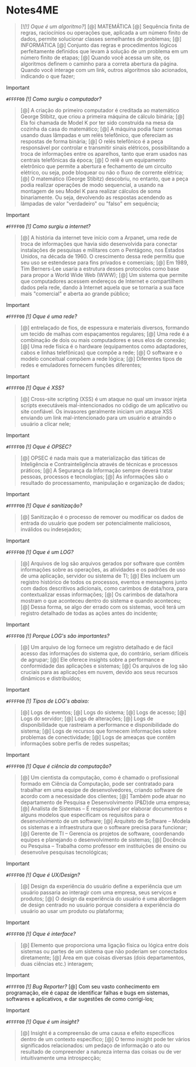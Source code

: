 # Notes4ME


> [!*[!] Oque é um algoritmo?*]
[@] MATEMÁTICA
> [@] Sequência finita de regras, raciocínios ou operações que, aplicada a um número finito de dados, permite solucionar classes semelhantes de problemas;
[@] INFORMÁTICA
[@] Conjunto das regras e procedimentos lógicos perfeitamente definidos que levam à solução de um problema em um número finito de etapas;
[@] Quando você acessa um site, os algoritmos definem o caminho para a correta abertura da página. Quando você interage com um link, outros algoritmos são acionados, indicando o que fazer;

> [!IMPORTANT]
`#FFFF00` *[!] Como surgiu o computador?*
> [@] A criação do primeiro computador é creditada ao matemático George Stibitz, que criou a primeira máquina de cálculo binária;
[@] Ela foi chamada de Model K por ter sido construída na mesa da cozinha da casa do matemático;
[@] A máquina podia fazer somas usando duas lâmpadas e um relés telefônico, que ofereciam as respostas de forma binária;
[@] O relés telefônico é a peça responsável por controlar e transmitir sinais elétricos, possibilitando a troca de informações entre os aparelhos, tanto que eram usados nas centrais telefônicas da época;
[@] O relê é um equipamento eletrônico que permite a abertura e fechamento de um circuito elétrico, ou seja, pode bloquear ou não o fluxo de corrente elétrica;
[@] O matemático (George Stibitz) descobriu, no entanto, que a peça podia realizar operações de modo sequencial, a usando na montagem de seu Model K para realizar cálculos de soma binariamente. Ou seja, devolvendo as respostas acendendo as lâmpadas de valor "verdadeiro" ou "falso" em sequência;

> [!IMPORTANT]
`#FFFF00` *[!] Como surgiu a internet?*
> [@] A história da internet teve início com a Arpanet, uma rede de troca de informações que havia sido desenvolvida para conectar instalações de pesquisas e militares com o Pentágono, nos Estados Unidos, na década de 1960. O crescimento dessa rede permitiu que seu uso se estendesse para fins privados e comerciais;
[@] Em 1989, Tim Berners-Lee usaria a estrutura desses protocolos como base para propor a World Wide Web (WWW);
[@] Um sistema que permite que computadores acessem endereços de Internet e compartilhem dados pela rede, dando à Internet aquela que se tornaria a sua face mais "comercial" e aberta ao grande público;

> [!IMPORTANT]
`#FFFF00` *[!] Oque é uma rede?*
> [@] entrelaçado de fios, de espessura e materiais diversos, formando um tecido de malhas com espaçamentos regulares;
[@] Uma rede é a combinação de dois ou mais computadores e seus elos de conexão;
[@] Uma rede física é o hardware (equipamentos como adaptadores, cabos e linhas telefônicas) que compõe a rede;
[@] O software e o modelo conceitual compõem a rede lógica;
[@] Diferentes tipos de redes e emuladores fornecem funções diferentes;

> [!IMPORTANT]
`#FFFF00` *[!] Oque é XSS?*
> [@] Cross-site scripting (XSS) é um ataque no qual um invasor injeta scripts executáveis mal-intencionados no código de um aplicativo ou site confiável. Os invasores geralmente iniciam um ataque XSS enviando um link mal-intencionado para um usuário e atraindo o usuário a clicar nele;

> [!IMPORTANT]
`#FFFF00` *[!] Oque é OPSEC?*
> [@] OPSEC é nada mais que a materialização das táticas de Inteligência e Contrainteligência através de técnicas e processos práticos;
[@] A Segurança da Informação sempre deverá tratar pessoas, processos e tecnologias;
[@] As informações são o resultado do processamento, manipulação e organização de dados;

> [!IMPORTANT]
`#FFFF00` *[!] Oque é sanitização?*
> [@] Sanitização é o processo de remover ou modificar os dados de entrada do usuário que podem ser potencialmente maliciosos, inválidos ou indesejados;

> [!IMPORTANT]
`#FFFF00` *[!] Oque é um LOG?*
> [@] Arquivos de log são arquivos gerados por software que contêm informações sobre as operações, as atividades e os padrões de uso de uma aplicação, servidor ou sistema de TI;
[@] Eles incluem um registro histórico de todos os processos, eventos e mensagens junto com dados descritivos adicionais, como carimbos de data/hora, para contextualizar essas informações;
[@] Os carimbos de data/hora mostram o que aconteceu dentro do sistema e quando aconteceu;
[@] Dessa forma, se algo der errado com os sistemas, você terá um registro detalhado de todas as ações antes do incidente;

> [!IMPORTANT]
`#FFFF00` *[!] Porque LOG's são importantes?*
> [@] Um arquivo de log fornece um registro detalhado e de fácil acesso das informações do sistema que, do contrário, seriam difíceis de agrupar;
[@] Ele oferece insights sobre a performance e conformidade das aplicações e sistemas;
[@] Os arquivos de log são cruciais para as aplicações em nuvem, devido aos seus recursos dinâmicos e distribuídos;

> [!IMPORTANT]
`#FFFF00` *[!] Tipos de LOG's abaixo:*
> [@] Logs de eventos;
[@] Logs do sistema;
[@] Logs de acesso;
[@] Logs do servidor;
[@] Logs de alterações;
[@] Logs de disponibilidade que rastreiam a performance e disponibilidade do sistema;
[@] Logs de recursos que fornecem informações sobre problemas de conectividade;
[@] Logs de ameaças que contêm informações sobre perfis de redes suspeitas;

> [!IMPORTANT]
`#FFFF00` *[!] Oque é ciência da computação?*
> [@] Um cientista da computação, como é chamado o profissional formado em Ciência da Computação, pode ser contratado para trabalhar em uma equipe de desenvolvedores, criando software de acordo com  a necessidade dos clientes;
[@] Também pode atuar no departamento de Pesquisa e Desenvolvimento (P&D)de uma empresa;
[@] Analista de Sistemas – É responsável por elaborar documentos e alguns modelos que especificam os requisitos para o desenvolvimento de um software;
[@] Arquiteto de Software – Modela os sistemas e a infraestrutura que o software precisa para funcionar;
[@] Gerente de TI – Gerencia os projetos de software, coordenando equipes e planejando o desenvolvimento de sistemas;
[@] Docência ou Pesquisa – Trabalha como professor em instituições de ensino ou desenvolve pesquisas tecnológicas;

> [!IMPORTANT]
`#FFFF00` *[!] Oque é UX/Design?*
> [@] Design da experiência do usuário define a experiência que um usuário passaria ao interagir com uma empresa, seus serviços e produtos;
[@] O design da experiência do usuário é uma abordagem de design centrado no usuário porque considera a experiência do usuário ao usar um produto ou plataforma;

> [!IMPORTANT]
`#FFFF00` *[!] Oque é interface?*
> [@] Elemento que proporciona uma ligação física ou lógica entre dois sistemas ou partes de um sistema que não poderiam ser conectados diretamente;
[@] Área em que coisas diversas (dois departamentos, duas ciências etc.) interagem;

> [!IMPORTANT]
`#FFFF00` *[!] Bug Reporter?*
[@] Com seu vasto conhecimento em programação, ele é capaz de identificar falhas e bugs em sistemas, softwares e aplicativos, e dar sugestões de como corrigi-los;

> [!IMPORTANT]
`#FFFF00` *[!] Oque é um insight?*
> [@] Insight é a compreensão de uma causa e efeito específicos dentro de um contexto específico;
[@] O termo insight pode ter vários significados relacionados: um pedaço de informação o ato ou resultado de compreender a natureza interna das coisas ou de ver intuitivamente uma introspecção;
